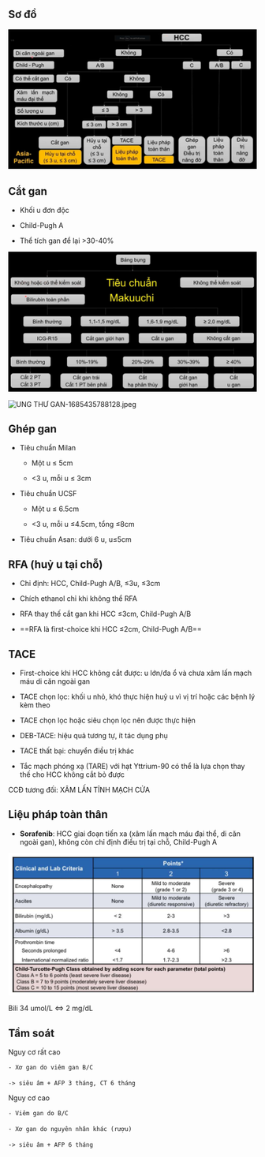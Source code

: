 
  
## Sơ đồ
  
![tiep can dieu tri U gan.jpeg](../../../200%20Files/image/tiep%20can%20dieu%20tri%20U%20gan.jpeg)
  

  
## Cắt gan
  
- Khối u đơn độc
  
- Child-Pugh A
  
- Thể tích gan để lại >30-40%
  
![cat gan.jpeg](../../../200%20Files/image/cat%20gan.jpeg)
  

  
![UNG THƯ GAN-1685435788128.jpeg](../../../200%20Files/image/UNG%20TH%C6%AF%20GAN-1685435788128.jpeg)
  

  
## Ghép gan
  
- Tiêu chuẩn Milan
  
	- Một u ≤ 5cm
  
	- <3 u, mỗi u ≤ 3cm
  
- Tiêu chuẩn UCSF
  
	- Một u ≤ 6.5cm
  
	- <3 u, mỗi u ≤4.5cm, tổng ≤8cm
  
- Tiêu chuẩn Asan: dưới 6 u, u≤5cm
  

  
## RFA (huỷ u tại chỗ)
  
- Chỉ định: HCC, Child-Pugh A/B, ≤3u, ≤3cm
  
- Chích ethanol chỉ khi không thể RFA
  
- RFA thay thế cắt gan khi HCC ≤3cm, Child-Pugh A/B
  
- ==RFA là first-choice khi HCC ≤2cm, Child-Pugh A/B==
  

  
## TACE
  
- First-choice khi HCC không cắt được: u lớn/đa ổ và chưa xâm lấn mạch máu di căn ngoài gan
  
- TACE chọn lọc: khối u nhỏ, khó thực hiện huỷ u vì vị trí hoặc các bệnh lý kèm theo
  
- TACE chọn lọc hoặc siêu chọn lọc nên được thực hiện
  
- DEB-TACE: hiệu quả tương tự, ít tác dụng phụ
  
- TACE thất bại: chuyển điều trị khác
  
- Tắc mạch phóng xạ (TARE) với hạt Yttrium-90 có thể là lựa chọn thay thế cho HCC không cắt bỏ được
  

  
CCĐ tương đối: XÂM LẤN TĨNH MẠCH CỬA
  

  

  
## Liệu pháp toàn thân
  
- **Sorafenib**: HCC giai đoạn tiến xa (xâm lấn mạch máu đại thể, di căn ngoài gan), không còn chỉ định điều trị tại chỗ, Child-Pugh A
  

  

  
![Child-Pugh.jpeg](../../../200%20Files/image/Child-Pugh.jpeg)
  
Bili 34 umol/L <=> 2 mg/dL
  

  

  

  
## Tầm soát
  
Nguy cơ rất cao
  
	- Xơ gan do viêm gan B/C
  
	-> siêu âm + AFP 3 tháng, CT 6 tháng
  
Nguy cơ cao
  
	- Viêm gan do B/C
  
	- Xơ gan do nguyên nhân khác (rượu)
  
	-> siêu âm + AFP 6 tháng